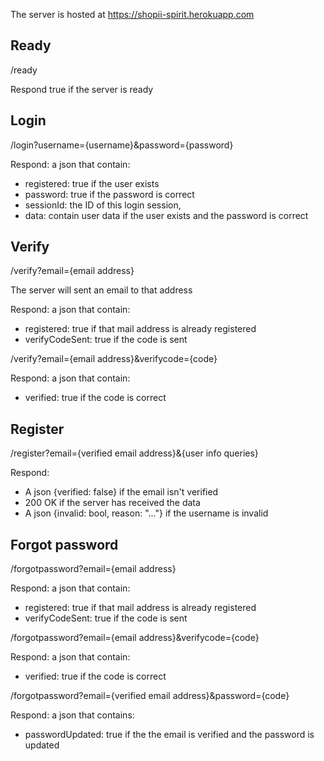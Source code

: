 The server is hosted at https://shopii-spirit.herokuapp.com

## Ready

/ready

Respond true if the server is ready

## Login
/login?username={username}&password={password}

Respond: a json that contain:
- registered: true if the user exists
- password: true if the password is correct
- sessionId: the ID of this login session,
- data: contain user data if the user exists and the password is correct

## Verify
/verify?email={email address}

The server will sent an email to that address

Respond: a json that contain:
- registered: true if that mail address is already registered
- verifyCodeSent: true if the code is sent

/verify?email={email address}&verifycode={code}

Respond: a json that contain:
- verified: true if the code is correct

## Register
/register?email={verified email address}&{user info queries}

Respond:
- A json {verified: false} if the email isn't verified
- 200 OK if the server has received the data
- A json {invalid: bool, reason: "..."} if the username is invalid

## Forgot password
/forgotpassword?email={email address}

Respond: a json that contain:
- registered: true if that mail address is already registered
- verifyCodeSent: true if the code is sent

/forgotpassword?email={email address}&verifycode={code}

Respond: a json that contain:
- verified: true if the code is correct

/forgotpassword?email={verified email address}&password={code}

Respond: a json that contains:
- passwordUpdated: true if the the email is verified and the password is updated